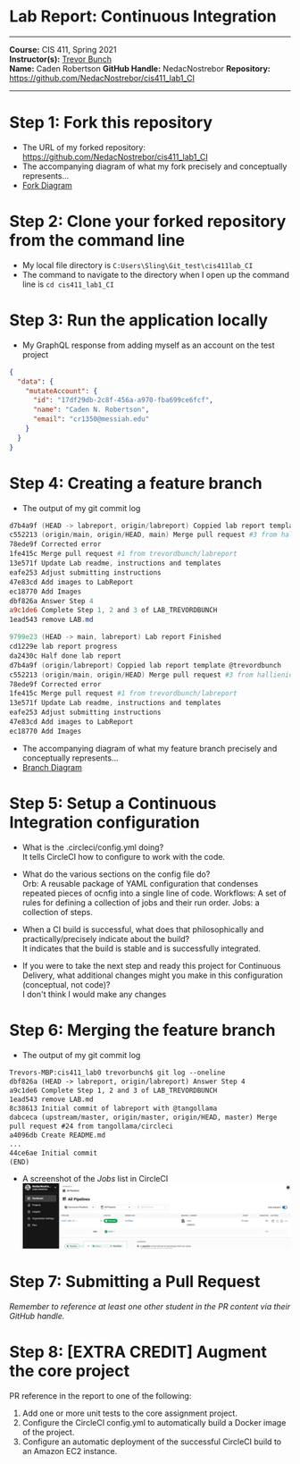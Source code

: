 # Lab Report: Continuous Integration
___
**Course:** CIS 411, Spring 2021  
**Instructor(s):** [Trevor Bunch](https://github.com/trevordbunch)  
**Name:** Caden Robertson
**GitHub Handle:** NedacNostrebor
**Repository:** https://github.com/NedacNostrebor/cis411_lab1_CI
___

# Step 1: Fork this repository
- The URL of my forked repository: https://github.com/NedacNostrebor/cis411_lab1_CI
- The accompanying diagram of what my fork precisely and conceptually represents...
- [Fork Diagram](../assets/NedacNostrebor_Fork.png)
# Step 2: Clone your forked repository from the command line  
- My local file directory is ```C:Users\Sling\Git_test\cis411lab_CI```
- The command to navigate to the directory when I open up the command line is ```cd cis411_lab1_CI```

# Step 3: Run the application locally
- My GraphQL response from adding myself as an account on the test project
``` json
{
  "data": {
    "mutateAccount": {
      "id": "17df29db-2c8f-456a-a970-fba699ce6fcf",
      "name": "Caden N. Robertson",
      "email": "cr1350@messiah.edu"
    }
  }
}
```

# Step 4: Creating a feature branch
- The output of my git commit log
``` powershell
d7b4a9f (HEAD -> labreport, origin/labreport) Coppied lab report template @trevordbunch
c552213 (origin/main, origin/HEAD, main) Merge pull request #3 from hallienicholas/main
78ede9f Corrected error
1fe415c Merge pull request #1 from trevordbunch/labreport
13e571f Update Lab readme, instructions and templates
eafe253 Adjust submitting instructions
47e83cd Add images to LabReport
ec18770 Add Images
dbf826a Answer Step 4
a9c1de6 Complete Step 1, 2 and 3 of LAB_TREVORDBUNCH
1ead543 remove LAB.md
```
``` powershell
9799e23 (HEAD -> main, labreport) Lab report Finished
cd1229e lab report progress
da2430c Half done lab report
d7b4a9f (origin/labreport) Coppied lab report template @trevordbunch
c552213 (origin/main, origin/HEAD) Merge pull request #3 from hallienicholas/main
78ede9f Corrected error
1fe415c Merge pull request #1 from trevordbunch/labreport
13e571f Update Lab readme, instructions and templates
eafe253 Adjust submitting instructions
47e83cd Add images to LabReport
ec18770 Add Images
```
- The accompanying diagram of what my feature branch precisely and conceptually represents...
- [Branch Diagram](../assets/NedacNostrebor_Branch.png)

# Step 5: Setup a Continuous Integration configuration
- What is the .circleci/config.yml doing?  
It tells CircleCI how to configure to work with the code.

- What do the various sections on the config file do?  
   Orb: A reusable package of YAML configuration that condenses repeated pieces of ocnfig into a single line of code.
   Workflows: A set of rules for defining a collection of jobs and their run order.
   Jobs: a collection of steps.

- When a CI build is successful, what does that philosophically and practically/precisely indicate about the build?  
   It indicates that the build is stable and is successfully integrated.

- If you were to take the next step and ready this project for Continuous Delivery, what additional changes might you make in this configuration (conceptual, not code)?  
   I don't think I would make any changes

# Step 6: Merging the feature branch
* The output of my git commit log
```
Trevors-MBP:cis411_lab0 trevorbunch$ git log --oneline
dbf826a (HEAD -> labreport, origin/labreport) Answer Step 4
a9c1de6 Complete Step 1, 2 and 3 of LAB_TREVORDBUNCH
1ead543 remove LAB.md
8c38613 Initial commit of labreport with @tangollama
dabceca (upstream/master, origin/master, origin/HEAD, master) Merge pull request #24 from tangollama/circleci
a4096db Create README.md
...
44ce6ae Initial commit
(END)
```

* A screenshot of the _Jobs_ list in CircleCI
![CircleCI Success](../assets/NedacNostrebor_CISuccess.png)

# Step 7: Submitting a Pull Request
_Remember to reference at least one other student in the PR content via their GitHub handle._



# Step 8: [EXTRA CREDIT] Augment the core project
PR reference in the report to one of the following:
1. Add one or more unit tests to the core assignment project. 
2. Configure the CircleCI config.yml to automatically build a Docker image of the project.
3. Configure an automatic deployment of the successful CircleCI build to an Amazon EC2 instance.
